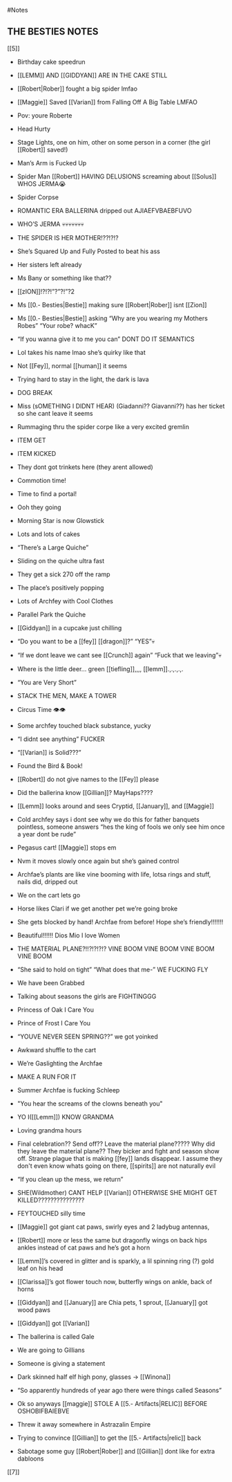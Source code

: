#Notes 

## THE BESTIES NOTES

[[5]]  

-   Birthday cake speedrun
    
-   [[LEMM]] AND [[GIDDYAN]] ARE IN THE CAKE STILL
    
-   [[Robert|Rober]] fought a big spider lmfao
    
-   [[Maggie]] Saved [[Varian]] from Falling Off A Big Table LMFAO
    
-   Pov: youre Roberte
    
-   Head Hurty
    
-   Stage Lights, one on him, other on some person in a corner (the girl [[Robert]] saved!)
    
-   Man’s Arm is Fucked Up
    
-   Spider Man [[Robert]] HAVING DELUSIONS screaming about [[Solus]] WHOS JERMA😭
    
-   Spider Corpse
    
-   ROMANTIC ERA BALLERINA dripped out AJIAEFVBAEBFUVO
    
-   WHO’S JERMA 💀💀💀💀💀💀💀
    
-   THE SPIDER IS HER MOTHER!??!?!?
    
-   She’s Squared Up and Fully Posted to beat his ass 
    
-   Her sisters left already
    
-   Ms Bany or something like that??
    
-   [[zION]]!?!?!”?”?!”?2
    
-   Ms [[0.- Besties|Bestie]] making sure [[Robert|Rober]] isnt [[Zion]]
    
-   Ms [[0.- Besties|Bestie]] asking “Why are you wearing my Mothers Robes” “Your robe? whacK”
    
-   “If you wanna give it to me you can” DONT DO IT SEMANTICS
    
-   Lol takes his name lmao she’s quirky like that
    
-   Not [[Fey]], normal [[human]] it seems
    
-   Trying hard to stay in the light, the dark is lava
    
-   DOG BREAK
    
-   Miss (sOMETHING I DIDNT HEAR) (Giadanni?? Giavanni??) has her ticket so she cant leave it seems
    
-   Rummaging thru the spider corpe like a very excited gremlin
    
-   ITEM GET
    
-   ITEM KICKED
    
-   They dont got trinkets here (they arent allowed)
    
-   Commotion time! 
    
-   Time to find a portal!
    
-   Ooh they going
    
-   Morning Star is now Glowstick
    
-   Lots and lots of cakes
    
-   “There’s a Large Quiche”
    
-   Sliding on the quiche ultra fast
    
-   They get a sick 270 off the ramp
    
-   The place’s positively popping
    
-   Lots of Archfey with Cool Clothes 
    
-   Parallel Park the Quiche
    
-   [[Giddyan]] in a cupcake just chilling
    
-   “Do you want to be a [[fey]] [[dragon]]?” “YES”💀
    
-   “If we dont leave we cant see [[Crunch]] again” “Fuck that we leaving”💀
    
-   Where is the little deer… green [[tiefling]],,,, [[lemm]].,.,.,.,.
    
-   “You are Very Short”
    
-   STACK THE MEN, MAKE A TOWER 
    
-   Circus Time 👁️👁️
    
-   Some archfey touched black substance, yucky
    
-   “I didnt see anything” FUCKER
    
-   “[[Varian]] is Solid???”
    
-   Found the Bird & Book!
    
-   [[Robert]] do not give names to the [[Fey]] please
    
-   Did the ballerina know [[Gillian]]? MayHaps????
    
-   [[Lemm]] looks around and sees Cryptid, [[January]], and [[Maggie]]
    
-   Cold archfey says i dont see why we do this for father banquets pointless, someone answers “hes the king of fools we only see him once a year dont be rude”
    
-   Pegasus cart! [[Maggie]] stops em
    
-   Nvm it moves slowly once again but she’s gained control
    
-   Archfae’s plants are like vine booming with life, lotsa rings and stuff, nails did, dripped out
    
-   We on the cart lets go
    
-   Horse likes Clari if we get another pet we’re going broke
    
-   She gets blocked by hand! Archfae from before! Hope she’s friendly!!!!!!!
    
-   Beautiful!!!!!! Dios Mio I love Women
    
-   THE MATERIAL PLANE?!!?!?!?!? VINE BOOM VINE BOOM VINE BOOM VINE BOOM
    
-   “She said to hold on tight” “What does that me-” WE FUCKING FLY
    
-   We have been Grabbed
    
-   Talking about seasons the girls are FIGHTINGGG
    
-   Princess of Oak I Care You
    
-   Prince of Frost I Care You
    
-   “YOUVE NEVER SEEN SPRING??” we got yoinked
    
-   Awkward shuffle to the cart
    
-   We’re Gaslighting the Archfae
    
-   MAKE A RUN FOR IT
    
-   Summer Archfae is fucking Schleep
    
-   "You hear the screams of the clowns beneath you"
    
-   YO I([[Lemm]]) KNOW GRANDMA
    
-   Loving grandma hours
    
-   Final celebration?? Send off?? Leave the material plane????? Why did they leave the material plane?? They bicker and fight and season show off. Strange plague that is making [[fey]] lands disappear. I assume they don't even know whats going on there, [[spirits]] are not naturally evil
    
-   “If you clean up the mess, we return”
    
-   SHE(Wildmother) CANT HELP [[Varian]] OTHERWISE SHE MIGHT GET KILLED???????????????
    
-   FEYTOUCHED silly time
    
-   [[Maggie]] got giant cat paws, swirly eyes and 2 ladybug antennas,
    
-   [[Robert]] more or less the same but dragonfly wings on back hips ankles instead of cat paws and he’s got a horn
    
-   [[Lemm]]’s covered in glitter and is sparkly, a lil spinning ring (?) gold leaf on his head
    
-   [[Clarissa]]’s got flower touch now, butterfly wings on ankle, back of horns
    
-   [[Giddyan]] and [[January]] are Chia pets, 1 sprout, [[January]] got wood paws
    
-   [[Giddyan]] got [[Varian]] 
    
-   The ballerina is called Gale 
    
-   We are going to Gillians 
    
-   Someone is giving a statement 
    
-   Dark skinned half elf high pony, glasses -> [[Winona]] 
    
-   “So apparently hundreds of year ago there were things called Seasons”
    
-   Ok so anyways [[maggie]] STOLE A [[5.- Artifacts|RELIC]] BEFORE OSHOBIFBAIEBVE
    
-   Threw it away somewhere in Astrazalin Empire
    
-   Trying to convince [[Gillian]] to get the [[5.- Artifacts|relic]] back 
    
-   Sabotage some guy [[Robert|Rober]] and [[Gillian]] dont like for extra dabloons

[[7]]